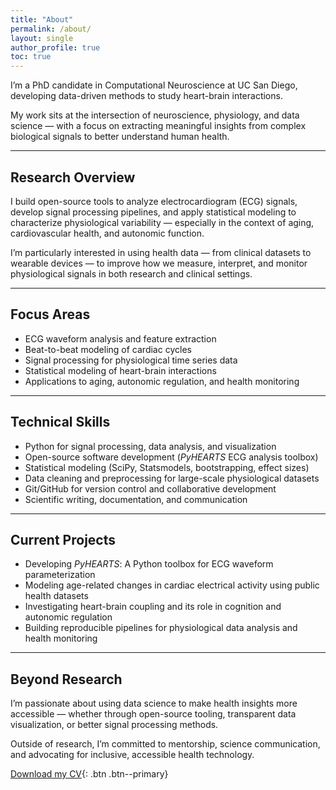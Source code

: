 ```yaml
---
title: "About"
permalink: /about/
layout: single
author_profile: true
toc: true
---
```




I’m a PhD candidate in Computational Neuroscience at UC San Diego, developing data-driven methods to study heart-brain interactions.

My work sits at the intersection of neuroscience, physiology, and data science — with a focus on extracting meaningful insights from complex biological signals to better understand human health.

---

## Research Overview

I build open-source tools to analyze electrocardiogram (ECG) signals, develop signal processing pipelines, and apply statistical modeling to characterize physiological variability — especially in the context of aging, cardiovascular health, and autonomic function.

I’m particularly interested in using health data — from clinical datasets to wearable devices — to improve how we measure, interpret, and monitor physiological signals in both research and clinical settings.

---

## Focus Areas

- ECG waveform analysis and feature extraction  
- Beat-to-beat modeling of cardiac cycles  
- Signal processing for physiological time series data  
- Statistical modeling of heart-brain interactions  
- Applications to aging, autonomic regulation, and health monitoring  

---

## Technical Skills

- Python for signal processing, data analysis, and visualization  
- Open-source software development (*PyHEARTS* ECG analysis toolbox)  
- Statistical modeling (SciPy, Statsmodels, bootstrapping, effect sizes)  
- Data cleaning and preprocessing for large-scale physiological datasets  
- Git/GitHub for version control and collaborative development  
- Scientific writing, documentation, and communication  

---

## Current Projects

- Developing *PyHEARTS*: A Python toolbox for ECG waveform parameterization  
- Modeling age-related changes in cardiac electrical activity using public health datasets  
- Investigating heart-brain coupling and its role in cognition and autonomic regulation  
- Building reproducible pipelines for physiological data analysis and health monitoring  

---

## Beyond Research

I’m passionate about using data science to make health insights more accessible — whether through open-source tooling, transparent data visualization, or better signal processing methods.

Outside of research, I’m committed to mentorship, science communication, and advocating for inclusive, accessible health technology.

[Download my CV](/assets/Morgan_Fitzgerald_CV.pdf){: .btn .btn--primary}
